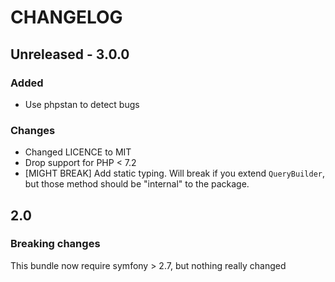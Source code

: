 CHANGELOG
===================

## Unreleased - 3.0.0

### Added 

* Use phpstan to detect bugs

### Changes

* Changed LICENCE to MIT
* Drop support for PHP < 7.2
* [MIGHT BREAK] Add static typing. Will break if you extend `QueryBuilder`, but those method should be "internal" to the package.

## 2.0
### Breaking changes
This bundle now require symfony > 2.7, but nothing really changed
